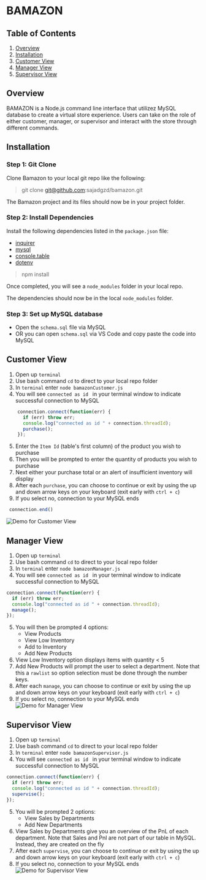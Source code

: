
# BAMAZON

## Table of Contents 
1. [Overview](#overview)
2. [Installation](#installation)
3. [Customer View](#customer)
4. [Manager View](#manager)
5. [Supervisor View](#supervisor)

<a name="overview"></a>
## Overview 

BAMAZON is a Node.js command line interface that utilizez MySQL database to create a virtual store experience. Users can take on the role of either customer, manager, or supervisor and interact with the store through different commands. 

<a name="installation"></a>
## Installation

### Step 1: Git Clone

Clone Bamazon to your local git repo like the following:

> git clone git@github.com:sajadgzd/bamazon.git

The Bamazon project and its files should now be in your project folder.

### Step 2: Install Dependencies

Install the following dependencies listed in the `package.json` file: 

 - [inquirer](https://www.npmjs.com/package/inquirer)
 - [mysql](https://www.npmjs.com/package/mysql)
 - [console.table](https://www.npmjs.com/package/console.table)
 - [dotenv](https://www.npmjs.com/package/dotenv)

> npm install

Once completed, you will see a `node_modules` folder in your local repo.

The dependencies should now be in the local `node_modules` folder.

### Step 3: Set up MySQL database 

 - Open the `schema.sql` file via MySQL 
 - OR you can open `schema.sql` via VS Code and copy paste the code into MySQL 

<a name="customer"></a>
## Customer View

 1. Open up `terminal`
 2. Use bash command `cd` to direct to your local repo folder 
 3. In `terminal` enter `node bamazonCustomer.js`
 4. You will see `connected as id ` in your terminal window to indicate successful connection to MySQL 
 
 
```javascript
	connection.connect(function(err) {
	  if (err) throw err;
	  console.log("connected as id " + connection.threadId); 
	  purchase();
	});
```

5. Enter the `Item Id` (table's first column) of the product you wish to purchase 
6. Then you will be prompted to enter the quantity of products you wish to purchase
7. Next either your purchase total or an alert of insufficient inventory will display
8. After each `purchase`, you can choose to continue or exit by using the up and down arrow keys on your keyboard (exit early with `ctrl + c`)
9. If you select no, connection to your MySQL ends

``` javascript
 connection.end()
```

![Demo for Customer View](/assets/cust.gif)


<a name="manager"></a>
## Manager View
 1. Open up `terminal`
 2. Use bash command `cd` to direct to your local repo folder 
 3. In `terminal` enter `node bamazonManager.js`
 4. You will see `connected as id ` in your terminal window to indicate successful connection to MySQL 

```javascript
connection.connect(function(err) {
  if (err) throw err;
  console.log("connected as id " + connection.threadId); 
  manage();
});
```

 5. You will then be prompted 4 options:
	- View Products 
	- View Low Inventory 
	- Add to Inventory
	- Add New Products
 6. View Low Inventory option displays items with quantity < 5 
 7. Add New Products will prompt the user to select a department. Note that this a `rawlist` so option selection must be done through the number keys.
 8. After each `manage`, you can choose to continue or exit by using the up and down arrow keys on your keyboard (exit early with `ctrl + c`)
 9. If you select no, connection to your MySQL ends
![Demo for Manager View]()


<a name="supervisor"></a>
## Supervisor View
 1. Open up `terminal`
 2. Use bash command `cd` to direct to your local repo folder 
 3. In `terminal` enter `node bamazonSupervisor.js`
 4. You will see `connected as id ` in your terminal window to indicate successful connection to MySQL 

```javascript
connection.connect(function(err) {
  if (err) throw err;
  console.log("connected as id " + connection.threadId); 
  supervise();
});
```

5. You will be prompted 2 options: 
	- View Sales by Departments 
	- Add New Departments
6. View Sales by Departments give you an overview of the PnL of each department. Note that Sales and Pnl are not part of our table in MySQL. Instead, they are created on the fly 
8. After each `supervise`, you can choose to continue or exit by using the up and down arrow keys on your keyboard (exit early with `ctrl + c`)
9. If you select no, connection to your MySQL ends
![Demo for Supervisor View]()

 